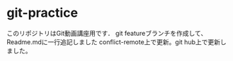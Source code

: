 # git-practice
このリポジトリはGit動画講座用です．
git featureブランチを作成して、Readme.mdに一行追記しました
conflict-remote上で更新。git hub上で更新しました。
